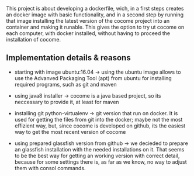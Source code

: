 This project is about developing a dockerfile, wich, in a first steps creates an docker image with basic functionality, and in a second step by running that image installing the latest version of the cocome project into an container and making it runable. This gives the option to try ut cocome on each computer, with docker installed, without having to proceed the installation of cocome.



## Implementation details & reasons

- starting with image ubuntu:16.04
	-> using the ubuntu image allows to use the Advanved Packaging Tool (apt) from ubuntu for installing required programs, such as git and maven

- using java8 installer
	-> cocome is a java based project, so its neccessary to provide it, at least for maven

- installing git python-virtualenv
	-> git version that run on docker. It is used for getting the files from git into the docker; maybe not the most effizient way, but, since cocome is developed on github, its the easiest way to get the most recent version of cocome

- using prepared glassfish version from github 
	-> we decieded to prepare an glassfish installation with the needed installations on it. That seems to be the best way for getting an working version with correct detail, because for some settings there is, as far as we know, no way to adjust them with consol commands.

